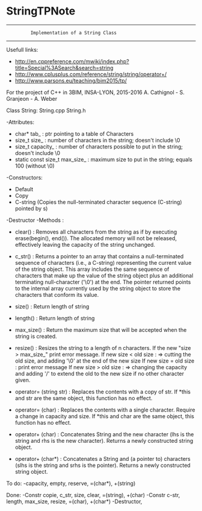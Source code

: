 # StringTPNote
---------------------------------------------------------------------
             Implementation of a String Class    
---------------------------------------------------------------------

Usefull links:

- http://en.cppreference.com/mwiki/index.php?title=Special%3ASearch&search=string
- http://www.cplusplus.com/reference/string/string/operator+/
- http://www.parsons.eu/teaching/bim2015/tp/

For the project of C++ in 3BIM, INSA-LYON, 2015-2016
A. Cathignol - S. Granjeon - A. Weber

Class String: String.cpp String.h

-Attributes:
  - char* tab_ : ptr pointing to a table of Characters
  - size_t size_ : number of characters in the string; doesn't include \0
  - size_t capacity_ : number of characters possible to put in the string; doesn't include \0
  - static const size_t max_size_ : maximum size to put in the string; equals 100 (without \0)	

-Constructors:
  - Default
  - Copy
  - C-string (Copies the null-terminated character sequence (C-string) pointed by s)

-Destructor
-Methods : 
  - clear() : Removes all characters from the string as if by executing erase(begin(), end()). The allocated memory will not be released, effectively leaving the capacity of the string unchanged.
  - c_str() : Returns a pointer to an array that contains a null-terminated sequence of characters (i.e., a C-string) representing the current value of the string object. This array includes the same sequence of characters that make up the value of the string object plus an additional terminating null-character ('\0') at the end. The pointer returned points to the internal array currently used by the string object to store the characters that conform its value.
  - size() : Return length of string
  - length() : Return length of string
  - max_size() : Return the maximum size that will be accepted when the string is created.
  - resize() : Resizes the string to a length of n characters. If the new "size > max_size_" print error message. 
If new size < old size : => cutting the old size, and adding '\0' at the end of the new size
If new size = old size : print error message
If new size > old size : => changing the capacity and adding '/' to extend the old to the new size if no other character given.
  - operator= (string str) : Replaces the contents with a copy of str. If *this and str are the same object, this function has no effect.
  - operator= (char) : Replaces the contents with a single character. Require a change in capacity and size. If *this and char are the same object, this function has no effect.
  - operator+ (char) : Concatenates String and the new character (lhs is the string and rhs is the new character). Returns a newly constructed string object.

  - operator+ (char*) : Concatenates a String and (a pointer to) characters (slhs is the string and srhs is the pointer). Returns a newly constructed string object.

To do: 
-capacity, empty, reserve, =(char*), +(string)

Done:
-Constr copie, c_str, size, clear, =(string),  +(char)
-Constr c-str, length, max_size, resize, =(char), +(char*)
-Destructor,
